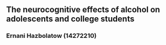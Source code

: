 ## The neurocognitive effects of alcohol on adolescents and college students
### Ernani Hazbolatow (14272210)

